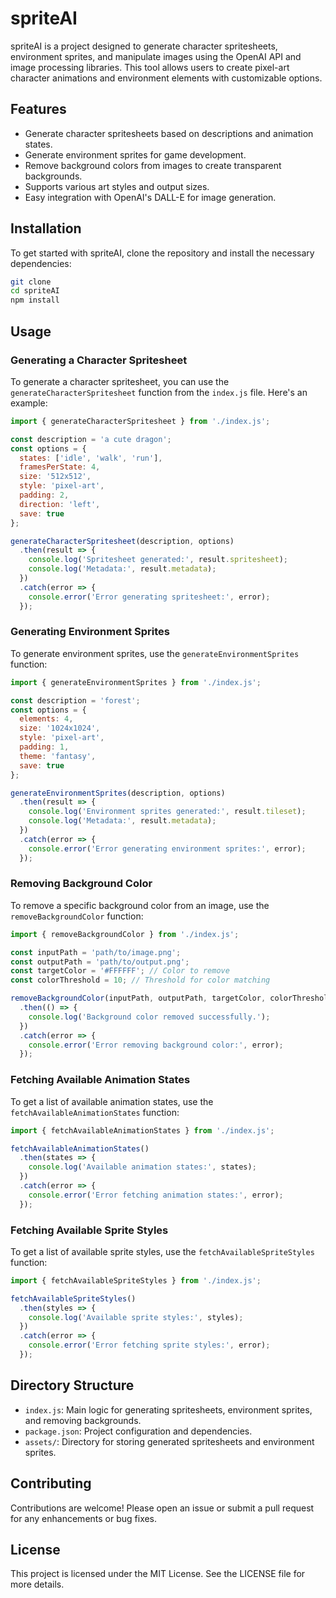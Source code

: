 # spriteAI

spriteAI is a project designed to generate character spritesheets, environment sprites, and manipulate images using the OpenAI API and image processing libraries. This tool allows users to create pixel-art character animations and environment elements with customizable options.

## Features

- Generate character spritesheets based on descriptions and animation states.
- Generate environment sprites for game development.
- Remove background colors from images to create transparent backgrounds.
- Supports various art styles and output sizes.
- Easy integration with OpenAI's DALL-E for image generation.

## Installation

To get started with spriteAI, clone the repository and install the necessary dependencies:

```bash
git clone 
cd spriteAI
npm install
```

## Usage

### Generating a Character Spritesheet

To generate a character spritesheet, you can use the `generateCharacterSpritesheet` function from the `index.js` file. Here's an example:

```javascript
import { generateCharacterSpritesheet } from './index.js';

const description = 'a cute dragon';
const options = {
  states: ['idle', 'walk', 'run'],
  framesPerState: 4,
  size: '512x512',
  style: 'pixel-art',
  padding: 2,
  direction: 'left',
  save: true
};

generateCharacterSpritesheet(description, options)
  .then(result => {
    console.log('Spritesheet generated:', result.spritesheet);
    console.log('Metadata:', result.metadata);
  })
  .catch(error => {
    console.error('Error generating spritesheet:', error);
  });
```

### Generating Environment Sprites

To generate environment sprites, use the `generateEnvironmentSprites` function:

```javascript
import { generateEnvironmentSprites } from './index.js';

const description = 'forest';
const options = {
  elements: 4,
  size: '1024x1024',
  style: 'pixel-art',
  padding: 1,
  theme: 'fantasy',
  save: true
};

generateEnvironmentSprites(description, options)
  .then(result => {
    console.log('Environment sprites generated:', result.tileset);
    console.log('Metadata:', result.metadata);
  })
  .catch(error => {
    console.error('Error generating environment sprites:', error);
  });
```

### Removing Background Color

To remove a specific background color from an image, use the `removeBackgroundColor` function:

```javascript
import { removeBackgroundColor } from './index.js';

const inputPath = 'path/to/image.png';
const outputPath = 'path/to/output.png';
const targetColor = '#FFFFFF'; // Color to remove
const colorThreshold = 10; // Threshold for color matching

removeBackgroundColor(inputPath, outputPath, targetColor, colorThreshold)
  .then(() => {
    console.log('Background color removed successfully.');
  })
  .catch(error => {
    console.error('Error removing background color:', error);
  });
```

### Fetching Available Animation States

To get a list of available animation states, use the `fetchAvailableAnimationStates` function:

```javascript
import { fetchAvailableAnimationStates } from './index.js';

fetchAvailableAnimationStates()
  .then(states => {
    console.log('Available animation states:', states);
  })
  .catch(error => {
    console.error('Error fetching animation states:', error);
  });
```

### Fetching Available Sprite Styles

To get a list of available sprite styles, use the `fetchAvailableSpriteStyles` function:

```javascript
import { fetchAvailableSpriteStyles } from './index.js';

fetchAvailableSpriteStyles()
  .then(styles => {
    console.log('Available sprite styles:', styles);
  })
  .catch(error => {
    console.error('Error fetching sprite styles:', error);
  });
```

## Directory Structure

- `index.js`: Main logic for generating spritesheets, environment sprites, and removing backgrounds.
- `package.json`: Project configuration and dependencies.
- `assets/`: Directory for storing generated spritesheets and environment sprites.

## Contributing

Contributions are welcome! Please open an issue or submit a pull request for any enhancements or bug fixes.

## License

This project is licensed under the MIT License. See the LICENSE file for more details.